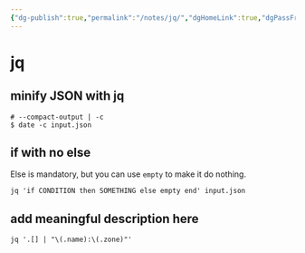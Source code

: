 ```yaml
---
{"dg-publish":true,"permalink":"/notes/jq/","dgHomeLink":true,"dgPassFrontmatter":false,"dgShowBacklinks":true,"dgShowLocalGraph":false}
---
```


# jq

## minify JSON with jq

```
# --compact-output | -c
$ date -c input.json
```

## if with no else

Else is mandatory, but you can use `empty` to make it do nothing.

```
jq 'if CONDITION then SOMETHING else empty end' input.json
```


## add meaningful description here

```
jq '.[] | "\(.name):\(.zone)"'
```